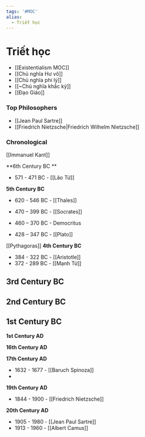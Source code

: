```yaml
---
tags: '#MOC'
alias:
  - Triết học
---
```

# Triết học

- [[Existentialism MOC]]
- [[Chủ nghĩa Hư vô]]
- [[Chủ nghĩa phi lý]]
- [[~Chủ nghĩa khắc kỷ]]
- [[Đạo Giáo]]

### Top Philosophers
- [[Jean Paul Sartre]]
- [[Friedrich Nietzsche|Friedrich Wilhelm Nietzsche]]

### Chronological 
[[Immanuel Kant]]

**6th Century BC **
- 571 - 471 BC - [[Lão Tử]]

**5th Century BC**
- 620 - 546 BC - [[Thales]]

- 470 – 399 BC - [[Socrates]] 
- 460 – 370 BC - Democritus
- 428 – 347 BC - [[Plato]]

[[Pythagoras]]
**4th Century BC**
- 384 - 322 BC - [[Aristotle]]
- 372 - 289 BC - [[Mạnh Tử]]

**3rd Century BC**
- 

**2nd Century BC**
- 

**1st Century BC**
- 

**1st Century AD**

**16th Century AD**

**17th Century AD**
- 1632 - 1677 - [[Baruch Spinoza]]
- 
**19th Century AD**
- 1844 - 1900 - [[Friedrich Nietzsche]]

**20th Century AD**
- 1905 - 1980 - [[Jean Paul Sartre]]
- 1913 - 1960 - [[Albert Camus]]
